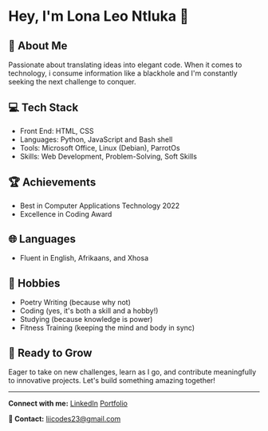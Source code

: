 # Hey, I'm Lona Leo Ntluka 👋

## 🚀 About Me
Passionate about translating ideas into elegant code. When it comes to technology, i consume
information like a blackhole and I'm constantly seeking the next challenge to conquer.

## 💻 Tech Stack
- Front End: HTML, CSS
- Languages: Python, JavaScript and Bash shell
- Tools: Microsoft Office, Linux (Debian), ParrotOs
- Skills: Web Development, Problem-Solving, Soft Skills

## 🏆 Achievements
- Best in Computer Applications Technology 2022
- Excellence in Coding Award

## 🌐 Languages
- Fluent in English, Afrikaans, and Xhosa

## 🎨 Hobbies
- Poetry Writing (because why not)
- Coding (yes, it's both a skill and a hobby!)
- Studying (because knowledge is power)
- Fitness Training (keeping the mind and body in sync)

## 🌱 Ready to Grow
Eager to take on new challenges, learn as I go, and contribute meaningfully to innovative projects. Let's build something amazing together!

---

**Connect with me:**
[LinkedIn](https://www.linkedin.com/in/lona-leo-ntluka-3557b726b)
[Portfolio](https://www.github.com/liicodes)

**📧 Contact:**
liicodes23@gmail.com

